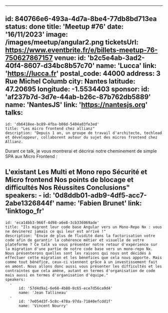 ---
id: 840766e6-493a-4d7a-8be4-77db8bd713ea
status: done
title: 'Meetup #76'
date: '16/11/2023'
image: /images/meetup/angular2.png
ticketsUrl: https://www.eventbrite.fr/e/billets-meetup-76-750627867157 
venue:
  id: 'b2c5e4ab-3ad2-40f4-8607-d34bc8b57c70'
  name: 'Lucca'
  link: 'https://lucca.fr'
  postal_code: 44000
  address: 3 Rue Michel Columb
  city: Nantes
  latitude: 47.20695
  longitude: -1.5534403
sponsor:
    id: 'af237b7d-3d7e-44ab-b26c-87b762db5889'
    name: 'NantesJS'
    link: 'https://nantesjs.org'
talks:
  -
    id: 'db6418ee-bc89-4fba-b08d-5404a03fe3ed'
    title: "Les micro frontend chez allianz"
    description: "Depuis 1 an, un groupe de travail d'architecte, techlead et développeur, collaborent autour du sujet des micros frontend chez Allianz.

Durant ce talk, je vous montrerai et décrirai notre cheminement de simple SPA aux Micro Frontend :

L'existant
Les Multi et Mono repo
Sécurité et Micro frontend
Nos points de blocage et difficultés
Nos Réussites
Conclusions"
    speakers:
      -
          id: '0d8ddb01-adb9-4df5-acc7-2abe1326844f'
          name: 'Fabien Brunet'
          link: 'linktogo_fr'
  -
    id: 'eca14bb3-966f-4d98-a6e8-3cb336969ade'
    title: "Ils migrent leur code base Angular vers un Mono-Repo Nx : vous ne devinerez jamais ce qui leur est arrivé !"
    description: "Envie de plus de fluidité dans la factorisation votre code afin de garantir la cohérence métier et visuelle de votre plateforme ? Ce talk va vous présenter notre retour d'expérience sur la migration d'une partie de notre code base vers un mono-repo Nx. Nous présenterons quelles sont les raisons qui nous ont décidés à effectuer cette migration et les bénéfices que cela nous apporte. Mais comme tout bénéfice, ceux-ci viennent grâce à un investissement fait en amont. Nous allons donc aussi vous présenter les difficultés et les contraintes que cela amène, autant en termes d'organisation de code mais aussi en termes d'organisation d'équipe."
    speakers:
      -
          id: '57d4d9a1-6e68-4b88-8c65-ece7d56ca9d4'
          name: 'Jean Tallineau'
      -
          id: '7e054d3f-5c8c-478a-97da-71840efcdd1f'
          name: 'Vincent Nourry'

